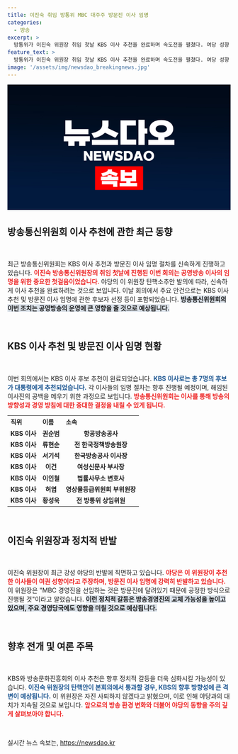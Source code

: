 ```yaml
---
title: 이진숙 취임 방통위 MBC 대주주 방문진 이사 임명
categories:
  - 방송
excerpt: >
  방통위가 이진숙 위원장 취임 첫날 KBS 이사 추천을 완료하며 속도전을 펼쳤다. 여당 성향 이사 임명이 야당의 반발을 일으키고, 이 위원장 탄핵안 표결이 임박한 가운데 이번 변화가 미칠 파장은 무엇일까? 클릭해서 확인해보세요!
feature_text: >
  방통위가 이진숙 위원장 취임 첫날 KBS 이사 추천을 완료하며 속도전을 펼쳤다. 여당 성향 이사 임명이 야당의 반발을 일으키고, 이 위원장 탄핵안 표결이 임박한 가운데 이번 변화가 미칠 파장은 무엇일까? 클릭해서 확인해보세요!
image: '/assets/img/newsdao_breakingnews.jpg'
---
```


<p><img src="/assets/img/newsdao_breakingnews.jpg" alt="implanttips 속보" /></p>

<h2 data-ke-size="size26">방송통신위원회 이사 추천에 관한 최근 동향</h2>

<p data-ke-size="size16">&nbsp;</p>

<p>최근 방송통신위원회는 KBS 이사 추천과 방문진 이사 임명 절차를 신속하게 진행하고 있습니다. <b><span style="color: #ee2323;">이진숙 방송통신위원장의 취임 첫날에 진행된 이번 회의는 공영방송 이사의 임명을 위한 중요한 첫걸음이었습니다.</span></b> 야당의 이 위원장 탄핵소추안 발의에 따라, 신속하게 이사 추천을 완료하려는 것으로 보입니다. 이날 회의에서 주요 안건으로는 KBS 이사 추천 및 방문진 이사 임명에 관한 후보자 선정 등이 포함되었습니다. <b><span style="background-color: #21538527;">방송통신위원회의 이번 조치는 공영방송의 운영에 큰 영향을 줄 것으로 예상됩니다.</span></b> </p>

<p data-ke-size="size16">&nbsp;</p>

<h2 data-ke-size="size26">KBS 이사 추천 및 방문진 이사 임명 현황</h2>

<p data-ke-size="size16">&nbsp;</p>

<p>이번 회의에서는 KBS 이사 후보 추천이 완료되었습니다. <b><span style="color: #1a5490;">KBS 이사로는 총 7명의 후보가 대통령에게 추천되었습니다.</span></b> 각 이사들의 임명 절차는 향후 진행될 예정이며, 해임된 이사진의 공백을 메우기 위한 과정으로 보입니다. <b><span style="color: #ee2323;">방송통신위원회는 이사를 통해 방송의 방향성과 경영 방침에 대한 중대한 결정을 내릴 수 있게 됩니다.</span></b> </p>

<table style="width: 100%;">
    <tr>
        <th style="text-align: left;">직위</th>
        <th style="text-align: left;">이름</th>
        <th style="text-align: left;">소속</th>
    </tr>
    <tr>
        <td style="text-align: center; height: 17px;"><b>KBS 이사</b></td>
        <td style="text-align: center; height: 17px;"><b>권순범</b></td>
        <td style="text-align: center; height: 17px;"><b>항공방송공사</b></td>
    </tr>
    <tr>
        <td style="text-align: center; height: 17px;"><b>KBS 이사</b></td>
        <td style="text-align: center; height: 17px;"><b>류현순</b></td>
        <td style="text-align: center; height: 17px;"><b>전 한국정책방송원장</b></td>
    </tr>
    <tr>
        <td style="text-align: center; height: 17px;"><b>KBS 이사</b></td>
        <td style="text-align: center; height: 17px;"><b>서기석</b></td>
        <td style="text-align: center; height: 17px;"><b>한국방송공사 이사장</b></td>
    </tr>
    <tr>
        <td style="text-align: center; height: 17px;"><b>KBS 이사</b></td>
        <td style="text-align: center; height: 17px;"><b>이건</b></td>
        <td style="text-align: center; height: 17px;"><b>여성신문사 부사장</b></td>
    </tr>
    <tr>
        <td style="text-align: center; height: 17px;"><b>KBS 이사</b></td>
        <td style="text-align: center; height: 17px;"><b>이인철</b></td>
        <td style="text-align: center; height: 17px;"><b>법률사무소 변호사</b></td>
    </tr>
    <tr>
        <td style="text-align: center; height: 17px;"><b>KBS 이사</b></td>
        <td style="text-align: center; height: 17px;"><b>허엽</b></td>
        <td style="text-align: center; height: 17px;"><b>영상물등급위원회 부위원장</b></td>
    </tr>
    <tr>
        <td style="text-align: center; height: 17px;"><b>KBS 이사</b></td>
        <td style="text-align: center; height: 17px;"><b>황성욱</b></td>
        <td style="text-align: center; height: 17px;"><b>전 방통위 상임위원</b></td>
    </tr>
</table>

<p data-ke-size="size16">&nbsp;</p>

<h2 data-ke-size="size26">이진숙 위원장과 정치적 반발</h2>

<p data-ke-size="size16">&nbsp;</p>

<p>이진숙 위원장이 최근 강성 야당의 반발에 직면하고 있습니다. <b><span style="color: #ee2323;">야당은 이 위원장이 추천한 이사들이 여권 성향이라고 주장하며, 방문진 이사 임명에 강력히 반발하고 있습니다.</span></b> 이 위원장은 "MBC 경영진을 선임하는 것은 방문진에 달려있기 때문에 공정한 방식으로 진행될 것"이라고 알렸습니다. <b><span style="background-color: #21538527;">이런 정치적 갈등은 방송경영진의 교체 가능성을 높이고 있으며, 주요 경영당국에도 영향을 미칠 것으로 예상됩니다.</span></b></p>

<p data-ke-size="size16">&nbsp;</p>

<h2 data-ke-size="size26">향후 전개 및 여론 주목</h2>

<p data-ke-size="size16">&nbsp;</p>

<p>KBS와 방송문화진흥회의 이사 추천은 향후 정치적 갈등을 더욱 심화시킬 가능성이 있습니다. <b><span style="color: #1a5490;">이진숙 위원장의 탄핵안이 본회의에서 통과할 경우, KBS의 향후 방향성에 큰 격변이 예상됩니다.</span></b> 이 위원장은 자진 사퇴하지 않겠다고 밝혔으며, 이로 인해 야당과의 대치가 지속될 것으로 보입니다. <b><span style="color: #ee2323;">앞으로의 방송 환경 변화와 더불어 야당의 동향을 주의 깊게 살펴보아야 합니다.</span></b> </p>

<p data-ke-size="size16">&nbsp;</p>
실시간 뉴스 속보는, <a href="https://newsdao.kr" rel="dofollow">https://newsdao.kr</a>


